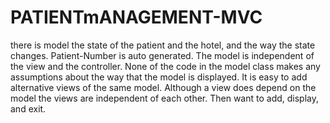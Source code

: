 # PATIENTmANAGEMENT-MVC
there is model the state of the patient and the hotel, and the way the state changes. Patient-Number is auto generated. The model is independent of the view and the controller.   None of the code in the model class makes any assumptions about the way that the model is displayed.  It is easy to add alternative views of the same model.     Although a view does depend on the model the views are independent of each other.  Then want to add, display, and exit.
